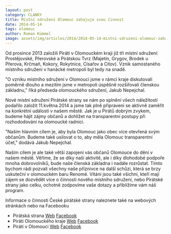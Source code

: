 ```yaml
---
layout: post
category: CLANKY
title: Místní sdružení Olomouc zahajuje svou činnost
date: 2014-05-14
tags: olomouc
author: Roman Kümmel
image: assets/img/articles/2014/2014-05-14-mistni-sdruzeni-olomouc-zahajuje-svou-cinnost.jpg   #751x422 pixelu
---
```

Od prosince 2013 založili Piráti v Olomouckém kraji již  tři místní sdružení: Prostějovské, Přerovské a Pirátskou Tvrz (Majetín, Grygov, Brodek u Přerova, Krčmaň, Kokory, Rokytnice, Císařov a Citov). Vznik samostaného místního sdružení v hanácké metropoli byl tedy na snadě.

"O vzniku místního sdružení v Olomouci jsme v rámci kraje diskutovali poměrně dlouho a mezitím jsme v metropoli úspěšně rozšiřovali členskou základnu," říká předseda olomouckého sdružení, Jakub Nepejchal.

Nové místní sdružení Pirátské strany se nám po splnění všech náležitostí podařilo založit 11.května 2014 a jsme tak plně připraveni se aktivně zaměřit na konkrétní události v našem městě. Jak je u Pirátů dobrým zvykem, budeme hájit zájmy občanů a dohlížet na transparentní postupy při rozhododování na olomoucké radnici.

"Naším hlavním cílem je, aby byla Olomouc jako obec více otevřená svým občanům. Budeme také usilovat o to, aby měla Olomouc transparentní účet," dodává Jakub Nepejchal.

Naším cílem je ale také větší zapojení vás občanů Olomouce do dění v našem městě. Věříme, že se díky naší aktivitě, ale i díky dlohodobé podpoře mnoha dobrovolníků, bude naše členská základna i nadále rozrůstat. Tímto bychom rádi pozvali všechny naše příznivce na další schůzi, která se brzy uskuteční v olomouckém baru Renomé. Vítáni jsou také všichni, kteří mají zájem se dozvědět více o činnosti nového místního sdružení, nebo Pirátské strany jako celku, ochotně zodpovíme vaše dotazy a přiblížíme vám náš program.

Informace o činnosti České pirátské strany naleznete také na webových stránkách nebo na Facebooku
* Pirátská strana [Web](http://www.pirati.cz) [Facebook](https://www.facebook.com/ceska.piratska.strana)  
* Piráti Olomouckého kraje [Web](http://olomoucky.pirati.cz) [Facebook](https://www.facebook.com/piratiOlomoucko)
* Piráti v Olomouci [Web](https://olomoucky.pirati.cz/mistni-sdruzeni/olomouc/) [Facebook](piratiOlomoucko)
